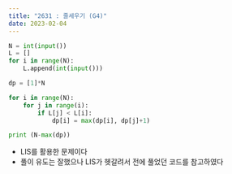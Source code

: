```yaml
---
title: "2631 : 줄세우기 (G4)"
date: 2023-02-04
---
```


```python
N = int(input())
L = []
for i in range(N):
    L.append(int(input()))

dp = [1]*N

for i in range(N):
    for j in range(i):
        if L[j] < L[i]:
            dp[i] = max(dp[i], dp[j]+1)

print (N-max(dp))
```

* LIS를 활용한 문제이다
* 풀이 유도는 잘했으나 LIS가 헷갈려서 전에 풀었던 코드를 참고하였다

